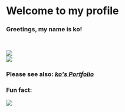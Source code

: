 # Welcome to my profile

### Greetings, my name is ko!

<br />

![](https://github-readme-stats.vercel.app/api/top-langs/?username=ko50&layout=compact&hide=html) <br />
![](https://github-readme-stats.vercel.app/api?username=ko50&show_icons=true) <br />

### Please see also: *[ko's Portfolio](https://ko50.github.io)*

### Fun fact:

![](https://cdn.discordapp.com/attachments/700920014475362346/742270749124984902/header.jpg)

